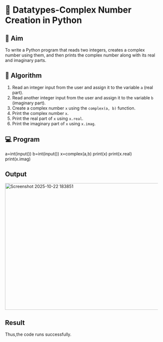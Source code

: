 # 🧮 Datatypes-Complex Number Creation in Python

## 🎯 Aim
To write a Python program that reads two integers, creates a complex number using them, and then prints the complex number along with its real and imaginary parts.

## 🧠 Algorithm
1. Read an integer input from the user and assign it to the variable `a` (real part).
2. Read another integer input from the user and assign it to the variable `b` (imaginary part).
3. Create a complex number `x` using the `complex(a, b)` function.
4. Print the complex number `x`.
5. Print the real part of `x` using `x.real`.
6. Print the imaginary part of `x` using `x.imag`.

## 💻 Program
a=int(input())
b=int(input())
x=complex(a,b)
print(x)
print(x.real)
print(x.imag)

## Output
<img width="541" height="416" alt="Screenshot 2025-10-22 183851" src="https://github.com/user-attachments/assets/3a0f1a17-de96-403c-9761-f078095dc760" />


## Result
Thus,the code runs successfully.

